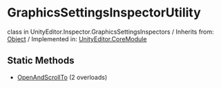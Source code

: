 # GraphicsSettingsInspectorUtility
class in UnityEditor.Inspector.GraphicsSettingsInspectors
 / Inherits from: <a href="https://docs.unity3d.com/6000.0/Documentation/ScriptReference/Object.html">Object</a> / Implemented in: <a href="https://docs.unity3d.com/6000.0/Documentation/ScriptReference/UnityEditor.CoreModule.html">UnityEditor.CoreModule</a>

## Static Methods
- <a href="https://docs.unity3d.com/6000.0/Documentation/ScriptReference/GraphicsSettingsInspectorUtility.OpenAndScrollTo.html">OpenAndScrollTo</a> (2 overloads)
